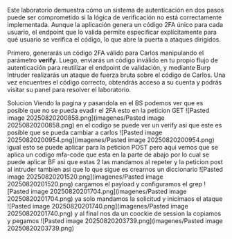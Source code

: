 Este laboratorio demuestra cómo un sistema de autenticación en dos pasos puede ser comprometido si la lógica de verificación no está correctamente implementada. Aunque la aplicación genera un código 2FA único para cada usuario, el endpoint que lo valida permite especificar explícitamente para qué usuario se verifica el código, lo que abre la puerta a ataques dirigidos.

Primero, generarás un código 2FA válido para Carlos manipulando el parámetro **verify**. Luego, enviarás un código inválido en tu propio flujo de autenticación para reutilizar el endpoint de validación, y mediante Burp Intruder realizarás un ataque de fuerza bruta sobre el código de Carlos. Una vez encuentres el código correcto, obtendrás acceso a su cuenta y podrás visitar su panel para resolver el laboratorio.

Solucion
Viendo la pagina y pasandola en el BS podemos ver que es posible que no se pueda evadir el 2FA esto en la peticion GET
![Pasted image 20250820200858.png](imagenes/Pasted image 20250820200858.png)
en el codigo se puede ver un verify asi que este es posible que se pueda cambiar a carlos
![Pasted image 20250820200954.png](imagenes/Pasted image 20250820200954.png)
igual esto se puede aplicar para la peticion POST pero aqui vemos que se aplica un codigo mfa-code que esta en la parte de abajo por lo cual se puede aplicar BF asi que estas 2 las mandamos al repeter y la peticion post al intruder tambien
asi que lo que sigue es crearnos un diccionario
![Pasted image 20250820201520.png](imagenes/Pasted image 20250820201520.png)
cargamos el payload y configuramos el grep
![Pasted image 20250820201704.png](imagenes/Pasted image 20250820201704.png)
ya solo mandamos la solicitud y inicimaos el ataque
![Pasted image 20250820201740.png](imagenes/Pasted image 20250820201740.png)
y al final nos da un coockie de session la copiamos y pegamos
![Pasted image 20250820203739.png](imagenes/Pasted image 20250820203739.png)



